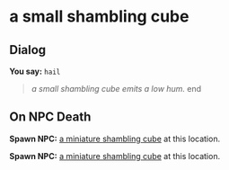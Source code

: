 # a small shambling cube


## Dialog

**You say:** `hail`



>*a small shambling cube emits a low hum.*
end



## On NPC Death

**Spawn NPC:**  [a miniature shambling cube](/npc/114001) at this location.

**Spawn NPC:**  [a miniature shambling cube](/npc/114001) at this location.